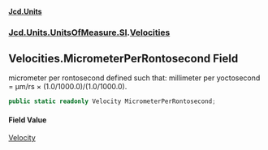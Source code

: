 #### [Jcd.Units](index 'index')
### [Jcd.Units.UnitsOfMeasure.SI](Jcd.Units.UnitsOfMeasure.SI 'Jcd.Units.UnitsOfMeasure.SI').[Velocities](Velocities 'Jcd.Units.UnitsOfMeasure.SI.Velocities')

## Velocities.MicrometerPerRontosecond Field

micrometer per rontosecond defined such that: millimeter per yoctosecond = μm/rs × (1.0/1000.0)/(1.0/1000.0).

```csharp
public static readonly Velocity MicrometerPerRontosecond;
```

#### Field Value
[Velocity](Velocity 'Jcd.Units.UnitTypes.Velocity')